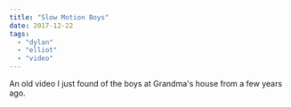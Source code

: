 ```yaml
---
title: "Slow Motion Boys"
date: 2017-12-22
tags: 
  - "dylan"
  - "elliot"
  - "video"
---
```


An old video I just found of the boys at Grandma's house from a few years ago.
